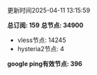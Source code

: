更新时间2025-04-11 13:15:59

**总订阅: 159**
**总节点: 34900**
- vless节点: 14245
- hysteria2节点: 4

**google ping有效节点: 396**
